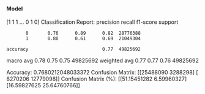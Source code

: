 #### Model
[1 1 1 ... 0 1 0]
Classification Report:
              precision    recall  f1-score   support

           0       0.76      0.89      0.82  28776388
           1       0.80      0.61      0.69  21049304

    accuracy                           0.77  49825692
   macro avg       0.78      0.75      0.75  49825692
weighted avg       0.77      0.77      0.76  49825692

Accuracy: 0.7680212048033372
Confusion Matrix:
[[25488090  3288298]
 [ 8270206 12779098]]
Confusion Matrix (%):
[[51.15451282  6.59960327]
 [16.59827625 25.64760766]]
